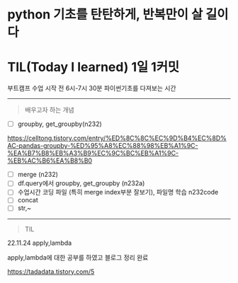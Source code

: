 # python 기초를 탄탄하게, 반복만이 살 길이다 

# TIL(Today I learned) 1일 1커밋 

  부트캠프 수업 시작 전 6시-7시 30분 파이썬기초를 다져보는 시간

----
>배우고자 하는 개념

- [ ]  groupby, get_groupby(n232)

https://celltong.tistory.com/entry/%ED%8C%8C%EC%9D%B4%EC%8D%AC-pandas-groupby-%ED%95%A8%EC%88%98%EB%A1%9C-%EA%B7%B8%EB%A3%B9%EC%9C%BC%EB%A1%9C-%EB%AC%B6%EA%B8%B0

- [ ]  merge (n232)
- [ ]  df.query에서 groupby, get_groupby (n232a)
- [ ]  수업시간 코딩 파일 (특히 merge index부분 잘보기), 파일명 학습 n232code
- [ ]  concat 
- [ ]  str,~
----
>TIL

22.11.24 apply,lambda 

apply,lambda에 대한 공부를 하였고 블로그 정리 완료

https://tadadata.tistory.com/5
